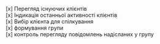 [x] Перегляд існуючих клієнтів  
[x] Індикація останньої активності клієнтів  
[х] Вибір клієнта для спілкування  
[x] формування групи  
[x] контроль перегляду повідомлень надісланих у групу
